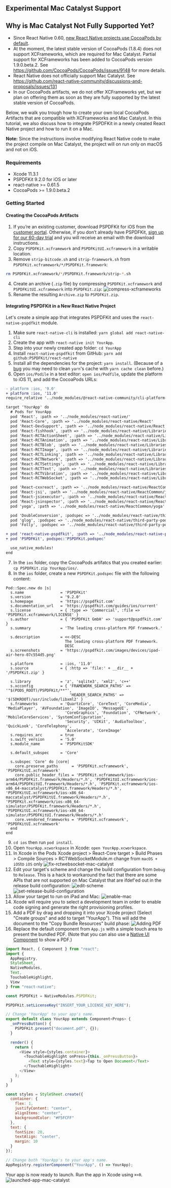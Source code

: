 ## Experimental Mac Catalyst Support

## Why is Mac Catalyst Not Fully Supported Yet?

- Since React Native 0.60, [new React Native projects use CocoaPods by default](https://facebook.github.io/react-native/blog/2019/07/03/version-60#cocoapods-by-default).
- At the moment, the latest stable version of CocoaPods (1.8.4) does not support XCFrameworks, which are required for Mac Catalyst. Partial support for XCFrameworks has been added to CocoaPods version 1.9.0.beta.2. See https://github.com/CocoaPods/CocoaPods/issues/9148 for more details.
- React Native does not officially support Mac Catalyst. See https://github.com/react-native-community/discussions-and-proposals/issues/131
- In our CocoaPods artifacts, we do not offer XCFrameworks yet, but we plan on offering them as soon as they are fully supported by the latest stable version of CocoaPods. 

Below, we walk you trough how to create your own local CocoaPods Artifacts that are compatible with XCFrameworks and Mac Catalyst. In this tutorial, we also discuss how to integrate PSPDFKit in a newly created React Native project and how to run it on a Mac. 

**Note:** Since the instructions involve modifying React Native code to make the project compile on Mac Catalyst, the project will on run only on macOS and not on iOS.

### Requirements

- Xcode 11.3.1
- PSPDFKit 9.2.0 for iOS or later
- react-native >= 0.61.5
- CocoaPods >= 1.9.0.beta.2

### Getting Started

#### Creating the CocoaPods Artifacts

1. If you’re an existing customer, download PSPDFKit for iOS from the [customer portal](https://customers.pspdfkit.com/). Otherwise, if you don’t already have PSPDFKit, [sign up for our 60-day trial](https://pspdfkit.com/try/) and you will receive an email with the download instructions.
2. Copy `PSPDFKit.xcframework` and `PSPDFKitUI.xcframework` in a writable location.
3. Remove `strip-bitcode.sh` and `strip-framework.sh` from `PSPDFKit.xcframework/*/PSPDFKit.framework`:

```sh
rm PSPDFKit.xcframework/*/PSPDFKit.framework/strip-*.sh
```

4. Create an archive (`.zip` file) by compressing `PSPDFKit.xcframework` and `PSPDFKitUI.xcframework` into `PSPDFKit.zip`: 
	![compress-xcframeworks](../screenshots/compress-xcframeworks.png)
5. Rename the resulting `Archive.zip` to `PSPDFKit.zip`.

#### Integrating PSPDFKit in a New React Native Project

Let's create a simple app that integrates PSPDFKit and uses the `react-native-pspdfkit` module.

1. Make sure `react-native-cli` is installed: `yarn global add react-native-cli`
2. Create the app with `react-native init YourApp`.
3. Step into your newly created app folder: `cd YourApp`
4. Install `react-native-pspdfkit` from GitHub: `yarn add github:PSPDFKit/react-native`
5. Install all the dependencies for the project: `yarn install`. (Because of a [bug](https://github.com/yarnpkg/yarn/issues/2165) you may need to clean `yarn`'s cache with `yarn cache clean` before.)
6. Open `ios/Podile` in a text editor: `open ios/Podfile`, update the platform to iOS 11, and add the CocoaPods URLs:

```diff
- platform :ios, '9.0'
+ platform :ios, '11.0'
require_relative '../node_modules/@react-native-community/cli-platform-ios/native_modules'

target 'YourApp' do
  # Pods for YourApp
  pod 'React', :path => '../node_modules/react-native/'
  pod 'React-Core', :path => '../node_modules/react-native/React'
  pod 'React-DevSupport', :path => '../node_modules/react-native/React'
  pod 'React-fishhook', :path => '../node_modules/react-native/Libraries/fishhook'
  pod 'React-RCTActionSheet', :path => '../node_modules/react-native/Libraries/ActionSheetIOS'
  pod 'React-RCTAnimation', :path => '../node_modules/react-native/Libraries/NativeAnimation'
  pod 'React-RCTBlob', :path => '../node_modules/react-native/Libraries/Blob'
  pod 'React-RCTImage', :path => '../node_modules/react-native/Libraries/Image'
  pod 'React-RCTLinking', :path => '../node_modules/react-native/Libraries/LinkingIOS'
  pod 'React-RCTNetwork', :path => '../node_modules/react-native/Libraries/Network'
  pod 'React-RCTSettings', :path => '../node_modules/react-native/Libraries/Settings'
  pod 'React-RCTText', :path => '../node_modules/react-native/Libraries/Text'
  pod 'React-RCTVibration', :path => '../node_modules/react-native/Libraries/Vibration'
  pod 'React-RCTWebSocket', :path => '../node_modules/react-native/Libraries/WebSocket'

  pod 'React-cxxreact', :path => '../node_modules/react-native/ReactCommon/cxxreact'
  pod 'React-jsi', :path => '../node_modules/react-native/ReactCommon/jsi'
  pod 'React-jsiexecutor', :path => '../node_modules/react-native/ReactCommon/jsiexecutor'
  pod 'React-jsinspector', :path => '../node_modules/react-native/ReactCommon/jsinspector'
  pod 'yoga', :path => '../node_modules/react-native/ReactCommon/yoga'

  pod 'DoubleConversion', :podspec => '../node_modules/react-native/third-party-podspecs/DoubleConversion.podspec'
  pod 'glog', :podspec => '../node_modules/react-native/third-party-podspecs/glog.podspec'
  pod 'Folly', :podspec => '../node_modules/react-native/third-party-podspecs/Folly.podspec'

+ pod 'react-native-pspdfkit', :path => '../node_modules/react-native-pspdfkit'
+ pod 'PSPDFKit', podspec:'PSPDFKit.podspec'

  use_native_modules!
end
```

7. In the `ios` folder, copy the CocoaPods artifatcs that you created earlier: `cp PSPDFKit.zip YourApp/ios/`.
8. In the `ios` folder, create a new `PSPDFKit.podspec` file with the following content:

```podspec
Pod::Spec.new do |s|
  s.name                = 'PSPDFKit'
  s.version             = '9.2.0'
  s.homepage            = 'https://pspdfkit.com'
  s.documentation_url   = 'https://pspdfkit.com/guides/ios/current'
  s.license             = { :type => 'Commercial', :file => 'PSPDFKit.xcframework/LICENSE' }
  s.author              = { 'PSPDFKit GmbH' => 'support@pspdfkit.com' }
  s.summary             = 'The leading cross-platform PDF framework.'

  s.description         = <<-DESC
                          The leading cross-platform PDF framework.
                          DESC
  s.screenshots         = 'https://pspdfkit.com/images/devices/ipad-air-hero-07c554d5.png'

  s.platform            = :ios, '11.0'
  s.source              = { :http => 'file:' + __dir__ + '/PSPDFKit.zip' }

  s.library             = 'z', 'sqlite3', 'xml2', 'c++'
  s.xcconfig            = { 'FRAMEWORK_SEARCH_PATHS' => '"$(PODS_ROOT)/PSPDFKit/**"',
                            'HEADER_SEARCH_PATHS' => '$(SDKROOT)/usr/include/libxml2' }
  s.frameworks          = 'QuartzCore', 'CoreText', 'CoreMedia', 'MediaPlayer', 'AVFoundation', 'ImageIO', 'MessageUI',
                          'CoreGraphics', 'Foundation', 'CFNetwork', 'MobileCoreServices', 'SystemConfiguration',
                          'Security', 'UIKit', 'AudioToolbox', 'QuickLook', 'CoreTelephony',
                          'Accelerate', 'CoreImage'
  s.requires_arc        = true
  s.swift_version       = '5.0'
  s.module_name         = 'PSPDFKitSDK'

  s.default_subspec     = 'Core'

  s.subspec 'Core' do |core|
    core.preserve_paths      = 'PSPDFKit.xcframework', 'PSPDFKitUI.xcframework'
    core.public_header_files = 'PSPDFKit.xcframework/ios-arm64/PSPDFKit.framework/Headers/*.h', 'PSPDFKitUI.xcframework/ios-arm64/PSPDFKitUI.framework/Headers/*.h', 'PSPDFKit.xcframework/ios-x86_64-maccatalyst/PSPDFKit.framework/Headers/*.h', 'PSPDFKitUI.xcframework/ios-x86_64-maccatalyst/PSPDFKitUI.framework/Headers/*.h', 'PSPDFKit.xcframework/ios-x86_64-simulator/PSPDFKit.framework/Headers/*.h', 'PSPDFKitUI.xcframework/ios-x86_64-simulator/PSPDFKitUI.framework/Headers/*.h'
    core.vendored_frameworks = 'PSPDFKit.xcframework', 'PSPDFKitUI.xcframework'
  end
end
```

9. `cd ios` then run `pod install`.
10. Open `YourApp.xcworkspace` in Xcode: `open YourApp.xcworkspace`.
11. In Xcode in the Pods Xcode project > React-Core target > Build Phases > Compile Sources > RCTWebSocketModule.m change from `macOS + iOS`to `iOS` only
	![fix-rctwebsocket-mac-catalyst](../screenshots/fix-rctwebsocket-mac-catalyst.png)
12. Edit your target's scheme and change the build configuration from `Debug` to `Release`. This is a hack to workaround the fact that there are some APIs that are not supported on Mac Catalyst that are ifdef'ed out in the release build configuration:
	![edit-scheme](../screenshots/edit-scheme.png)
	![set-release-build-configuration](../screenshots/set-release-build-configuration.png)
13. Allow your target to run on iPad and Mac: 
	![enable-mac](../screenshots/enable-mac.png)
14. Xcode will require you to select a development team in order to enable code signing and generate the right provisioning profiles.
15. Add a PDF by drag and dropping it into your Xcode project (Select "Create groups" and add to target "YourApp"). This will add the document to the "Copy Bundle Resources" build phase:
    ![Adding PDF](../screenshots/adding-pdf.png)
16. Replace the default component from `App.js` with a simple touch area to present the bundled PDF. (Note that you can also use a [Native UI Component](../#native-ui-component) to show a PDF.)

```javascript
import React, { Component } from "react";
import {
  AppRegistry,
  StyleSheet,
  NativeModules,
  Text,
  TouchableHighlight,
  View
} from "react-native";

const PSPDFKit = NativeModules.PSPDFKit;

PSPDFKit.setLicenseKey("INSERT_YOUR_LICENSE_KEY_HERE");

// Change 'YourApp' to your app's name.
export default class YourApp extends Component<Props> {
  _onPressButton() {
    PSPDFKit.present("document.pdf", {});
  }

  render() {
    return (
      <View style={styles.container}>
        <TouchableHighlight onPress={this._onPressButton}>
          <Text style={styles.text}>Tap to Open Document</Text>
        </TouchableHighlight>
      </View>
    );
  }
}

const styles = StyleSheet.create({
  container: {
    flex: 1,
    justifyContent: "center",
    alignItems: "center",
    backgroundColor: "#F5FCFF"
  },
  text: {
    fontSize: 20,
    textAlign: "center",
    margin: 10
  }
});

// Change both 'YourApp's to your app's name.
AppRegistry.registerComponent("YourApp", () => YourApp);
```

Your app is now ready to launch. Run the app in Xcode using `⌘+R`.
	![launched-app-mac-catalyst](../screenshots/launched-app-mac-catalyst.png)
